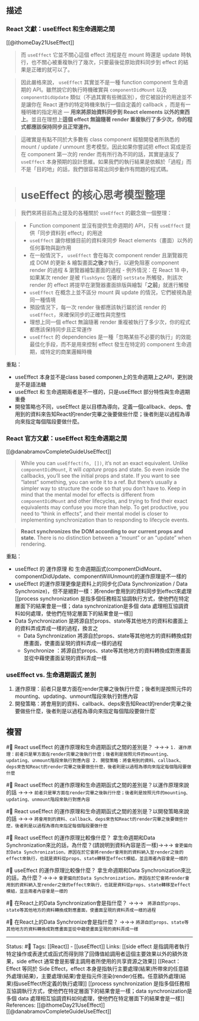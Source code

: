 ## 描述

### React 文獻：useEffect 和生命週期之間
[[@ithomeDay21UseEffect]]

> 而 `useEffect` 它並不關心這個 effect 流程是在 mount 時還是 update 時執行，也不關心被重複執行了幾次，只要最後從原始資料同步到 effect 的結果是正確的就可以了。

> 因此嚴格來說， `useEffect` 其實並不是一種 function component 生命週期的 API。雖然說它的執行時機確實與 `componentDidMount` 以及 `componentDidUpdate` 類似（不過其實有些微區別），但它被設計的用途並不是讓你在 React 運作的特定時機來執行一個自定義的 callback ，而是有一種明確的指定用途 — **用來將原始資料同步到 React elements 以外的東西上**。並且在理想上**這個 effect 無論隨著 render 重複執行了多少次，你的程式都應該保持同步且正常運作。**

> 這確實是有點不同於大多數有 class component 經驗開發者所熟悉的 mount / update / unmount 思考模型。因此如果你嘗試把 effect 寫成是否在 component 第一次的 render 而有所行為不同的話，其實是違反了 `useEffect` 本身預期的設計思維。如果我們的執行結果是依賴於「過程」而不是「目的地」的話，我們很容易寫出同步動作有問題的程式碼。


> # **useEffect 的核心思考模型整理**

> 我們來將目前為止提及的各種關於 `useEffect` 的觀念做一個整理：

> -   Function component 並沒有提供生命週期的 API，只有 `useEffect` 提供「同步資料到 effect」的用途
> -   `useEffect` 讓你根據目前的資料來同步 React elements（畫面）以外的任何事物與副作用
>-   在一般情況下， `useEffect` 會在每次 component render 且瀏覽器完成 DOM 的更新 & 繪製畫面**之後**才執行，以避免阻塞 component render 的過程 & 瀏覽器繪製畫面的過程
    -   例外情況：在 React 18 中，如果某次 render 是被 `flushSync` 包著的 `setState` 所觸發，則該次 render 的 effect 將提早在瀏覽器畫面排版與繪製「**之前**」就進行觸發
> -   `useEffect` 在概念上並不區分 mount 與 update 的情況，它們被視為是同一種情境
> -   預設情況下，每一次 render 後都應該執行屬於該 render 的 `useEffect`，來確保同步的正確性與完整性
> -   理想上同一個 effect 無論隨著 render 重複被執行了多少次，你的程式都應該保持同步且正常運作
> -   `useEffect` 的 dependencies 是一種「忽略某些不必要的執行」的效能最佳化手段，而不是用來控制 effect 發生在特定的 component 生命週期，或特定的商業邏輯時機



重點：
- useEffect 本身並不是class based componen上的生命週期上之API，更別說是不是語法糖
- useEffect 和 生命週期兩者是不一樣的，只是useEffect 部分特性與生命週期重疊
- 開發策略也不同，useEffect 是以目標為導向，定義一個callback、deps、會用到的資料來告知React的render完畢之後要做些什麼；後者則是以過程為導向來指定每個階段要做什麼。


### React 官方文獻：useEffect 和生命週期之間

[[@danabramovCompleteGuideUseEffect]]
> While you can `useEffect(fn, [])`, it’s not an exact equivalent. Unlike `componentDidMount`, it will _capture_ props and state. So even inside the callbacks, you’ll see the initial props and state. If you want to see “latest” something, you can write it to a ref. But there’s usually a simpler way to structure the code so that you don’t have to. Keep in mind that the mental model for effects is different from `componentDidMount` and other lifecycles, and trying to find their exact equivalents may confuse you more than help. To get productive, you need to “think in effects”, and their mental model is closer to implementing synchronization than to responding to lifecycle events.


> **React synchronizes the DOM according to our current props and state.** There is no distinction between a “mount” or an “update” when rendering.


重點：
- useEffect 的 運作原理 和 生命週期函式(componentDidMount、componentDidUpdate、componentWillUnmount)的運作原理是不一樣的
- useEffect 的運作原理更像是資料上的同步化(Data Synchronization / Data Synchronize)，但不是絕對一樣：將render會用到的資料同步到effect來處理
[[process synchronization 是指多個任務相互協調執行方式，使他們在特定層面下的結果會是一樣；data synchronization是多個 data 處理相互協調資料如何處理，使他們在特定層面下的結果會是一樣]]
- Data Synchronization 是將源自於props、state等其他地方的資料和畫面上的資料弄成弄成一樣的過程，換言之
	- Data Synchronization 將源自於props、state等其他地方的資料轉換成對應畫面，使畫面呈現的資料弄成一樣的過程
	- Synchronize ：將源自於props、state等其他地方的資料轉換成對應畫面並從中藉使畫面呈現的資料弄成一樣


### useEffect vs. 生命週期函式 差別

1. 運作原理：前者只是單方面在render完畢之後執行什麼；後者則是按照元件的mounting、updating、unmount階段來執行對應內容
2. 開發策略：將會用到的資料、callback、deps來告知React的render完畢之後要做些什麼，後者則是以過程為導向來指定每個階段要做什麼`


## 複習

#🧠 React useEffect 的運作原理和生命週期函式之間的差別是？ ->->-> `1. 運作原理：前者只是單方面在render完畢之後執行什麼；後者則是按照元件的mounting、updating、unmount階段來執行對應內容 2. 開發策略：將會用到的資料、callback、deps來告知React的render完畢之後要做些什麼，後者則是以過程為導向來指定每個階段要做什麼`
<!--SR:!2023-05-08,24,210-->


#🧠 React useEffect 的運作原理和生命週期函式之間的差別是？以運作原理來說的話 ->->-> `前者只是單方面在render完畢之後執行什麼；後者則是按照元件的mounting、updating、unmount階段來執行對應內容`
<!--SR:!2023-09-05,189,250-->

#🧠 React useEffect 的運作原理和生命週期函式之間的差別是？以開發策略來說的話 ->->-> `將會用到的資料、callback、deps來告知React的render完畢之後要做些什麼，後者則是以過程為導向來指定每個階段要做什麼`
<!--SR:!2023-04-15,91,230-->

#🧠 React useEffect 的運作原理比較像什麼？ 拿生命週期和Data Synchronization來比的話，為什麼？(請說明到資料內容是否一樣)->->-> `會更偏向於Data Synchronization，原因在於它會將render會用到的資料納入至render之後的effect來執行，也就是資料從props、state轉移至effect模組，並且兩者內容會是一樣的`
<!--SR:!2023-07-24,158,250-->

#🧠 useEffect 的運作原理比較像什麼？ 拿生命週期和Data Synchronization來比的話，為什麼？->->-> `會更偏向於Data Synchronization，原因在於它會將render會用到的資料納入至render之後的effect來執行，也就是資料從props、state轉移至effect模組，並且兩者內容會是一樣的`
<!--SR:!2023-08-31,184,250-->


#🧠 在React上的Data Synchronization會是指什麼？ ->->-> ` 將源自於props、state等其他地方的資料轉換成對應畫面，使畫面呈現的資料弄成一樣的過程`
<!--SR:!2023-09-14,195,250-->

#🧠 在React上的Data Synchronize會是指什麼？ ->->-> `將源自於props、state等其他地方的資料轉換成對應畫面並從中藉使畫面呈現的資料弄成一樣`
<!--SR:!2023-05-19,118,250-->



---
Status: #🌱 
Tags:
[[React]] - [[useEffect]]
Links:
[[side effect 是指調用者執行特定操作或表達式或函式而得到除了回傳值給調用者這個主要效果以外的額外效果，side effect 通常會是影響主調用者所使用的共享資源之效果]]
[[React：Effect 等同於 Side Effect，effect 本身是指執行主要處理(結果)所帶來的任意額外處理(結果)，主要處理(結果)會是指元件渲染(render)任務。任意額外處理(結果)指useEffect所定義的執行處理]]
[[process synchronization 是指多個任務相互協調執行方式，使他們在特定層面下的結果會是一樣；data synchronization是多個 data 處理相互協調資料如何處理，使他們在特定層面下的結果會是一樣]]
References:
[[@ithomeDay21UseEffect]]
[[@danabramovCompleteGuideUseEffect]]